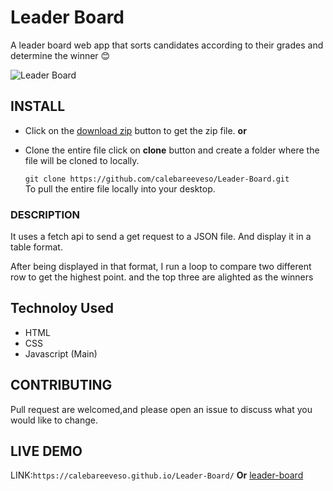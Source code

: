 # Leader Board
A leader board web app that sorts candidates according to their grades and determine the winner 😊
 
![Leader Board](https://i.ibb.co/QvS5Y6J/Screenshot-342.png)

## INSTALL
 * Click on the [download zip](https://github.com/calebareeveso/Leader-Board/archive/master.zip) button to get the zip file.
                     **or**
 * Clone the entire file click on **clone** button and create a folder where the file will be cloned to locally.
     
   ```git clone https://github.com/calebareeveso/Leader-Board.git```\
  To pull the entire file locally into your desktop.
### DESCRIPTION
It uses a fetch api to send a get request to a JSON file. And display it in a table format.

After being displayed in that format, I run a loop to compare two different row to get the  highest point. and  the top three are alighted as the winners 

## Technoloy Used 
 - HTML
 - CSS
 - Javascript (Main)
 

## CONTRIBUTING 
 Pull request are welcomed,and please open an issue to discuss what you would like to change.
## LIVE DEMO
  LINK:```https://calebareeveso.github.io/Leader-Board/```
**Or**
[leader-board](https://calebareeveso.github.io/Leader-Board/)
